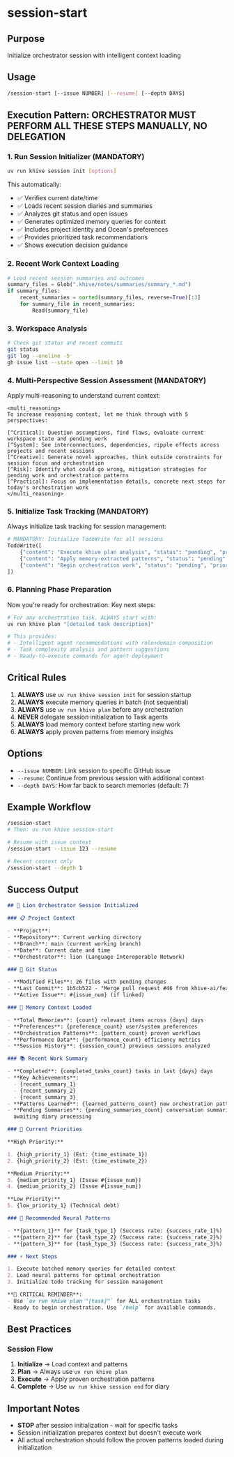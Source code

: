 # session-start

## Purpose

Initialize orchestrator session with intelligent context loading

## Usage

```bash
/session-start [--issue NUMBER] [--resume] [--depth DAYS]
```

## Execution Pattern: **ORCHESTRATOR MUST PERFORM ALL THESE STEPS MANUALLY, NO DELEGATION**

### 1. Run Session Initializer (MANDATORY)

```bash
uv run khive session init [options]
```

This automatically:

- ✅ Verifies current date/time
- ✅ Loads recent session diaries and summaries
- ✅ Analyzes git status and open issues
- ✅ Generates optimized memory queries for context
- ✅ Includes project identity and Ocean's preferences
- ✅ Provides prioritized task recommendations
- ✅ Shows execution decision guidance

### 2. Recent Work Context Loading

```python
# Load recent session summaries and outcomes
summary_files = Glob(".khive/notes/summaries/summary_*.md")
if summary_files:
    recent_summaries = sorted(summary_files, reverse=True)[:3]
    for summary_file in recent_summaries:
        Read(summary_file)
```

### 3. Workspace Analysis

```bash
# Check git status and recent commits
git status
git log --oneline -5
gh issue list --state open --limit 10
```

### 4. Multi-Perspective Session Assessment (MANDATORY)

Apply multi-reasoning to understand current context:

```
<multi_reasoning>
To increase reasoning context, let me think through with 5 perspectives:

[^Critical]: Question assumptions, find flaws, evaluate current workspace state and pending work
[^System]: See interconnections, dependencies, ripple effects across projects and recent sessions  
[^Creative]: Generate novel approaches, think outside constraints for session focus and orchestration
[^Risk]: Identify what could go wrong, mitigation strategies for pending work and orchestration patterns
[^Practical]: Focus on implementation details, concrete next steps for today's orchestration work
</multi_reasoning>
```

### 5. Initialize Task Tracking (MANDATORY)

Always initialize task tracking for session management:

```python
# MANDATORY: Initialize TodoWrite for all sessions
TodoWrite([
    {"content": "Execute khive plan analysis", "status": "pending", "priority": "high", "id": "session_init_1"},
    {"content": "Apply memory-extracted patterns", "status": "pending", "priority": "high", "id": "session_init_2"},
    {"content": "Begin orchestration work", "status": "pending", "priority": "medium", "id": "session_init_3"}
])
```

### 6. Planning Phase Preparation

Now you're ready for orchestration. Key next steps:

```bash
# For any orchestration task, ALWAYS start with:
uv run khive plan "[detailed task description]"

# This provides:
# - Intelligent agent recommendations with role+domain composition
# - Task complexity analysis and pattern suggestions  
# - Ready-to-execute commands for agent deployment
```

## Critical Rules

1. **ALWAYS** use `uv run khive session init` for session startup
2. **ALWAYS** execute memory queries in batch (not sequential)
3. **ALWAYS** use `uv run khive plan` before any orchestration
4. **NEVER** delegate session initialization to Task agents
5. **ALWAYS** load memory context before starting new work
6. **ALWAYS** apply proven patterns from memory insights

## Options

- `--issue NUMBER`: Link session to specific GitHub issue
- `--resume`: Continue from previous session with additional context
- `--depth DAYS`: How far back to search memories (default: 7)

## Example Workflow

```bash
/session-start
# Then: uv run khive session-start

# Resume with issue context  
/session-start --issue 123 --resume

# Recent context only
/session-start --depth 1
```

## Success Output

```markdown
## 🦁 Lion Orchestrator Session Initialized

### 📋 Project Context

- **Project**:
- **Repository**: Current working directory
- **Branch**: main (current working branch)
- **Date**: Current date and time
- **Orchestrator**: lion (Language Interoperable Network)

### 🔄 Git Status

- **Modified Files**: 26 files with pending changes
- **Last Commit**: 1b5cb522 - "Merge pull request #46 from khive-ai/feat/update-claude-code"
- **Active Issue**: #{issue_num} (if linked)

### 🧠 Memory Context Loaded

- **Total Memories**: {count} relevant items across {days} days
- **Preferences**: {preference_count} user/system preferences
- **Orchestration Patterns**: {pattern_count} proven workflows
- **Performance Data**: {performance_count} efficiency metrics
- **Session History**: {session_count} previous sessions analyzed

### 📚 Recent Work Summary

- **Completed**: {completed_tasks_count} tasks in last {days} days
- **Key Achievements**:
  - {recent_summary_1}
  - {recent_summary_2}
  - {recent_summary_3}
- **Patterns Learned**: {learned_patterns_count} new orchestration patterns
- **Pending Summaries**: {pending_summaries_count} conversation summaries
  awaiting diary processing

### 🎯 Current Priorities

**High Priority:**

1. {high_priority_1} (Est: {time_estimate_1})
2. {high_priority_2} (Est: {time_estimate_2})

**Medium Priority:** 
3. {medium_priority_1} (Issue #{issue_num}) 
4. {medium_priority_2} (Issue #{issue_num})

**Low Priority:** 
5. {low_priority_1} (Technical debt)

### 🧠 Recommended Neural Patterns

- **{pattern_1}** for {task_type_1} (Success rate: {success_rate_1}%)
- **{pattern_2}** for {task_type_2} (Success rate: {success_rate_2}%)
- **{pattern_3}** for {task_type_3} (Success rate: {success_rate_3}%)

### ⚡ Next Steps

1. Execute batched memory queries for detailed context
2. Load neural patterns for optimal orchestration
3. Initialize todo tracking for session management

**🚨 CRITICAL REMINDER**: 
- Use `uv run khive plan "[task]"` for ALL orchestration tasks
- Ready to begin orchestration. Use `/help` for available commands.
```

## Best Practices

### Session Flow

1. **Initialize** → Load context and patterns
2. **Plan** → Always use `uv run khive plan`
3. **Execute** → Apply proven orchestration patterns
4. **Complete** → Use `uv run khive session end` for diary

## Important Notes

- **STOP** after session initialization - wait for specific tasks
- Session initialization prepares context but doesn't execute work
- All actual orchestration should follow the proven patterns loaded during
  initialization
